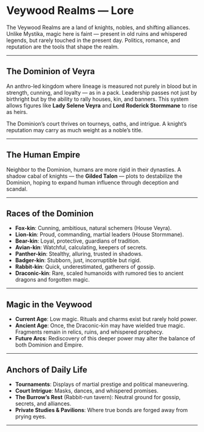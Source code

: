 # Veywood Realms — Lore

The Veywood Realms are a land of knights, nobles, and shifting alliances. Unlike Mystika, magic here is faint — present in old ruins and whispered legends, but rarely touched in the present day. Politics, romance, and reputation are the tools that shape the realm.

---

## The Dominion of Veyra

An anthro-led kingdom where lineage is measured not purely in blood but in strength, cunning, and loyalty — as in a pack. Leadership passes not just by birthright but by the ability to rally houses, kin, and banners. This system allows figures like **Lady Selene Veyra** and **Lord Roderick Stormmane** to rise as heirs.

The Dominion’s court thrives on tourneys, oaths, and intrigue. A knight’s reputation may carry as much weight as a noble’s title.

---

## The Human Empire

Neighbor to the Dominion, humans are more rigid in their dynasties. A shadow cabal of knights — the **Gilded Talon** — plots to destabilize the Dominion, hoping to expand human influence through deception and scandal.

---

## Races of the Dominion

- **Fox-kin**: Cunning, ambitious, natural schemers (House Veyra).
- **Lion-kin**: Proud, commanding, martial leaders (House Stormmane).
- **Bear-kin**: Loyal, protective, guardians of tradition.
- **Avian-kin**: Watchful, calculating, keepers of secrets.
- **Panther-kin**: Stealthy, alluring, trusted in shadows.
- **Badger-kin**: Stubborn, just, incorruptible but rigid.
- **Rabbit-kin**: Quick, underestimated, gatherers of gossip.
- **Draconic-kin**: Rare, scaled humanoids with rumored ties to ancient dragons and forgotten magic.

---

## Magic in the Veywood

- **Current Age**: Low magic. Rituals and charms exist but rarely hold power.
- **Ancient Age**: Once, the Draconic-kin may have wielded true magic. Fragments remain in relics, ruins, and whispered prophecy.
- **Future Arcs**: Rediscovery of this deeper power may alter the balance of both Dominion and Empire.

---

## Anchors of Daily Life

- **Tournaments**: Displays of martial prestige and political maneuvering.
- **Court Intrigue**: Masks, dances, and whispered promises.
- **The Burrow’s Rest** (Rabbit-run tavern): Neutral ground for gossip, secrets, and alliances.
- **Private Studies & Pavilions**: Where true bonds are forged away from prying eyes.

---
